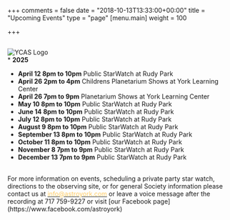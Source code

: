 +++
comments = false
date = "2018-10-13T13:33:00+00:00"
title = "Upcoming Events"
type = "page"
[menu.main]
weight = 100

+++

## 
![YCAS Logo](../img/YCAS2018b.jpg "York County Astronomical Society")
<br>* **2025**<br>
* **April 12 8pm to 10pm** Public StarWatch at Rudy Park<br>
* **April 26 2pm to 4pm** Childrens Planetarium Shows at York Learning Center<br>
* **April 26 7pm to 9pm** Planetarium Shows at York Learning Center<br>
* **May 10 8pm to 10pm** Public StarWatch at Rudy Park<br>
* **June 14 8pm to 10pm** Public StarWatch at Rudy Park<br>
* **July 12 8pm to 10pm** Public StarWatch at Rudy Park<br>
* **August 9 8pm to 10pm** Public StarWatch at Rudy Park<br>
* **September 13 8pm to 10pm** Public StarWatch at Rudy Park<br>
* **October 11 8pm to 10pm** Public StarWatch at Rudy Park<br>
* **November 8 7pm to 9pm** Public StarWatch at Rudy Park<br>
* **December 13 7pm to 9pm** Public StarWatch at Rudy Park<br>
<br>
For more information on events, scheduling a private party star watch, directions to the observing site, or for general Society information please contact us at <a href="mailto:info@astroyork.com"><font color="#FFCC66">info@astroyork.com</font></a> or leave a voice message after the recording at 717 759-9227 or visit [our Facebook page](https://www.facebook.com/astroyork)


